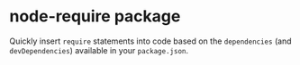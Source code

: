 # node-require package

Quickly insert `require` statements into code based on the `dependencies` (and
`devDependencies`) available in your `package.json`.
